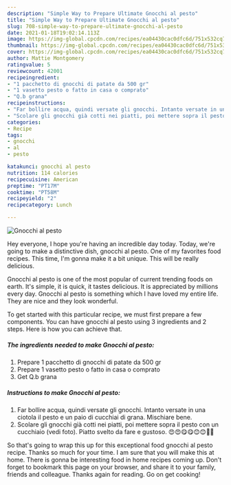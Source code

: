 ```yaml
---
description: "Simple Way to Prepare Ultimate Gnocchi al pesto"
title: "Simple Way to Prepare Ultimate Gnocchi al pesto"
slug: 708-simple-way-to-prepare-ultimate-gnocchi-al-pesto
date: 2021-01-18T19:02:14.113Z
image: https://img-global.cpcdn.com/recipes/ea04430cac0dfc6d/751x532cq70/gnocchi-al-pesto-recipe-main-photo.jpg
thumbnail: https://img-global.cpcdn.com/recipes/ea04430cac0dfc6d/751x532cq70/gnocchi-al-pesto-recipe-main-photo.jpg
cover: https://img-global.cpcdn.com/recipes/ea04430cac0dfc6d/751x532cq70/gnocchi-al-pesto-recipe-main-photo.jpg
author: Mattie Montgomery
ratingvalue: 5
reviewcount: 42001
recipeingredient:
- "1 pacchetto di gnocchi di patate da 500 gr"
- "1 vasetto pesto o fatto in casa o comprato"
- "Q.b grana"
recipeinstructions:
- "Far bollire acqua, quindi versate gli gnocchi. Intanto versate in una ciotola il pesto e un paio di cucchiai di grana. Mischiare bene."
- "Scolare gli gnocchi già cotti nei piatti, poi mettere sopra il pesto con un cucchiaio (vedi foto). Piatto svelto da fare e gustoso. 😍😍😋😋😊😊🥰🥰"
categories:
- Recipe
tags:
- gnocchi
- al
- pesto

katakunci: gnocchi al pesto 
nutrition: 114 calories
recipecuisine: American
preptime: "PT17M"
cooktime: "PT58M"
recipeyield: "2"
recipecategory: Lunch

---
```



![Gnocchi al pesto](https://img-global.cpcdn.com/recipes/ea04430cac0dfc6d/751x532cq70/gnocchi-al-pesto-recipe-main-photo.jpg)

Hey everyone, I hope you're having an incredible day today. Today, we're going to make a distinctive dish, gnocchi al pesto. One of my favorites food recipes. This time, I'm gonna make it a bit unique. This will be really delicious.

Gnocchi al pesto is one of the most popular of current trending foods on earth. It's simple, it is quick, it tastes delicious. It is appreciated by millions every day. Gnocchi al pesto is something which I have loved my entire life. They are nice and they look wonderful.




To get started with this particular recipe, we must first prepare a few components. You can have gnocchi al pesto using 3 ingredients and 2 steps. Here is how you can achieve that.

<!--inarticleads1-->

##### The ingredients needed to make Gnocchi al pesto:

1. Prepare 1 pacchetto di gnocchi di patate da 500 gr
1. Prepare 1 vasetto pesto o fatto in casa o comprato
1. Get Q.b grana




<!--inarticleads2-->

##### Instructions to make Gnocchi al pesto:

1. Far bollire acqua, quindi versate gli gnocchi. Intanto versate in una ciotola il pesto e un paio di cucchiai di grana. Mischiare bene.
1. Scolare gli gnocchi già cotti nei piatti, poi mettere sopra il pesto con un cucchiaio (vedi foto). Piatto svelto da fare e gustoso. 😍😍😋😋😊😊🥰🥰




So that's going to wrap this up for this exceptional food gnocchi al pesto recipe. Thanks so much for your time. I am sure that you will make this at home. There is gonna be interesting food in home recipes coming up. Don't forget to bookmark this page on your browser, and share it to your family, friends and colleague. Thanks again for reading. Go on get cooking!
